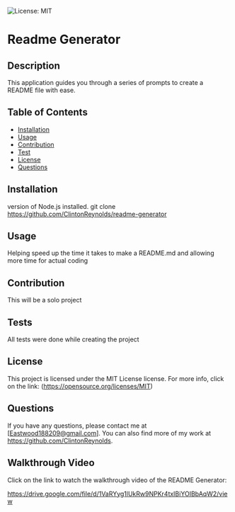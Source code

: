 ![License: MIT](https://img.shields.io/badge/License-MIT-yellow.svg)
# Readme Generator

## Description
This application guides you through a series of prompts to create a README file with ease.
  
  ## Table of Contents
  - [Installation](#installation)
  - [Usage](#usage)
  - [Contribution](#contribution)
  - [Test](#test)
  - [License](#license)
  - [Questions](#questions)

## Installation
version of Node.js installed. git clone https://github.com/ClintonReynolds/readme-generator

## Usage
Helping speed up the time it takes to make a README.md and allowing more time for actual coding

## Contribution
This will be a solo project

## Tests
All tests were done while creating the project

## License
This project is licensed under the MIT License license.
      For more info, click on the link: (https://opensource.org/licenses/MIT)

## Questions
If you have any questions, please contact me at [Eastwood188209@gmail.com]. You can also find more of my work at https://github.com/ClintonReynolds.

## Walkthrough Video
Click on the link to watch the walkthrough video of the README Generator:

https://drive.google.com/file/d/1VaRYyg1lUkRw9NPKr4txIBiYOIBbAqW2/view
